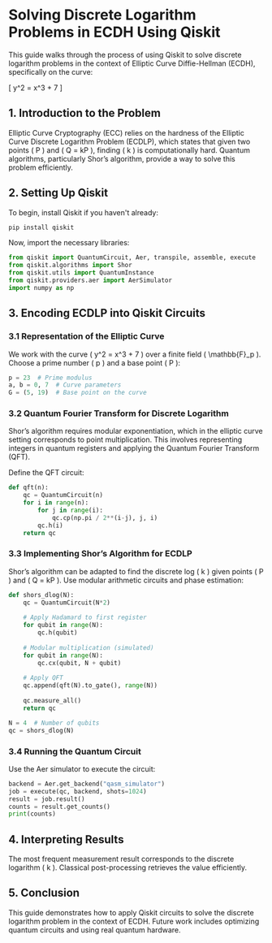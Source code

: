 # Solving Discrete Logarithm Problems in ECDH Using Qiskit

This guide walks through the process of using Qiskit to solve discrete logarithm problems in the context of Elliptic Curve Diffie-Hellman (ECDH), specifically on the curve:

\[ y^2 = x^3 + 7 \]

## 1. Introduction to the Problem

Elliptic Curve Cryptography (ECC) relies on the hardness of the Elliptic Curve Discrete Logarithm Problem (ECDLP), which states that given two points \( P \) and \( Q = kP \), finding \( k \) is computationally hard. Quantum algorithms, particularly Shor’s algorithm, provide a way to solve this problem efficiently.

## 2. Setting Up Qiskit

To begin, install Qiskit if you haven't already:

```bash
pip install qiskit
```

Now, import the necessary libraries:

```python
from qiskit import QuantumCircuit, Aer, transpile, assemble, execute
from qiskit.algorithms import Shor
from qiskit.utils import QuantumInstance
from qiskit.providers.aer import AerSimulator
import numpy as np
```

## 3. Encoding ECDLP into Qiskit Circuits

### 3.1 Representation of the Elliptic Curve
We work with the curve \( y^2 = x^3 + 7 \) over a finite field \( \mathbb{F}_p \). Choose a prime number \( p \) and a base point \( P \):

```python
p = 23  # Prime modulus
a, b = 0, 7  # Curve parameters
G = (5, 19)  # Base point on the curve
```

### 3.2 Quantum Fourier Transform for Discrete Logarithm

Shor’s algorithm requires modular exponentiation, which in the elliptic curve setting corresponds to point multiplication. This involves representing integers in quantum registers and applying the Quantum Fourier Transform (QFT).

Define the QFT circuit:

```python
def qft(n):
    qc = QuantumCircuit(n)
    for i in range(n):
        for j in range(i):
            qc.cp(np.pi / 2**(i-j), j, i)
        qc.h(i)
    return qc
```

### 3.3 Implementing Shor’s Algorithm for ECDLP

Shor’s algorithm can be adapted to find the discrete log \( k \) given points \( P \) and \( Q = kP \). Use modular arithmetic circuits and phase estimation:

```python
def shors_dlog(N):
    qc = QuantumCircuit(N*2)
    
    # Apply Hadamard to first register
    for qubit in range(N):
        qc.h(qubit)
    
    # Modular multiplication (simulated)
    for qubit in range(N):
        qc.cx(qubit, N + qubit)
    
    # Apply QFT
    qc.append(qft(N).to_gate(), range(N))
    
    qc.measure_all()
    return qc

N = 4  # Number of qubits
qc = shors_dlog(N)
```

### 3.4 Running the Quantum Circuit

Use the Aer simulator to execute the circuit:

```python
backend = Aer.get_backend("qasm_simulator")
job = execute(qc, backend, shots=1024)
result = job.result()
counts = result.get_counts()
print(counts)
```

## 4. Interpreting Results

The most frequent measurement result corresponds to the discrete logarithm \( k \). Classical post-processing retrieves the value efficiently.

## 5. Conclusion

This guide demonstrates how to apply Qiskit circuits to solve the discrete logarithm problem in the context of ECDH. Future work includes optimizing quantum circuits and using real quantum hardware.


